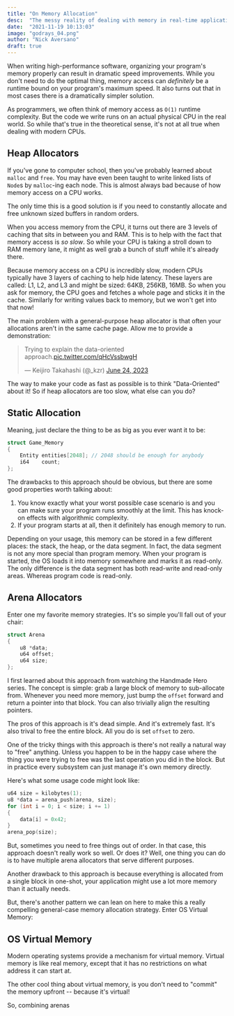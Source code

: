 ```yaml
---
title: "On Memory Allocation"
desc:  "The messy reality of dealing with memory in real-time applications"
date:  "2021-11-19 10:13:03"
image: "godrays_04.png"
author: "Nick Aversano"
draft: true
---
```


When writing high-performance software, organizing your program's memory properly can result in dramatic speed improvements.
While you don't need to do the optimal thing, memory access can _definitely_ be a runtime bound on your program's maximum speed.
It also turns out that in most cases there is a dramatically simpler solution.

As programmers, we often think of memory access as `O(1)` runtime complexity. But the code we write runs on an actual physical CPU in the real world. So while that's true in the theoretical sense, it's not at all true when dealing with modern CPUs.


## Heap Allocators

If you've gone to computer school, then you've probably learned about `malloc` and `free`.
You may have even been taught to write linked lists of `Node`s by `malloc`-ing each node.
This is almost always bad because of how memory access on a CPU works.

The only time this is a good solution is if you need to constantly allocate and free unknown sized buffers in random orders.

When you access memory from the CPU, it turns out there are 3 levels of caching that sits in between you and RAM. This is to help with the fact that memory access is _so slow_.
So while your CPU is taking a stroll down to RAM memory lane, it might as well grab a bunch of stuff while it's already there.

Because memory access on a CPU is incredibly slow, modern CPUs typically have 3 layers of caching to help hide latency.
These layers are called: L1, L2, and L3 and might be sized: 64KB, 256KB, 16MB.
So when you ask for memory, the CPU goes and fetches a whole page and sticks it in the cache.
Similarly for writing values back to memory, but we won't get into that now!

The main problem with a general-purpose heap allocator is that often your allocations aren't in the same cache page.
Allow me to provide a demonstration:

<div class="flex-x center">
<blockquote class="twitter-tweet"><p lang="en" dir="ltr">Trying to explain the data-oriented approach.<a href="https://t.co/qHcVssbwgH">pic.twitter.com/qHcVssbwgH</a></p>&mdash; Keijiro Takahashi (@_kzr)
<a href="https://twitter.com/_kzr/status/1672497446705037312?ref_src=twsrc%5Etfw">June 24, 2023</a></blockquote>
<script async src="https://platform.twitter.com/widgets.js" charset="utf-8"></script>
</div>

The way to make your code as fast as possible is to think "Data-Oriented" about it!
So if heap allocators are too slow, what else can you do?


## Static Allocation

Meaning, just declare the thing to be as big as you ever want it to be:

```c
struct Game_Memory
{
    Entity entities[2048]; // 2048 should be enough for anybody
    i64    count;
};
```

The drawbacks to this approach should be obvious, but there are some good properties worth talking about:

1. You know exactly what your worst possible case scenario is and you can make sure your program runs smoothly at the limit. This has knock-on effects with algorithmic complexity.
2. If your program starts at all, then it definitely has enough memory to run.

Depending on your usage, this memory can be stored in a few different places: the stack, the heap, or the data segment.
In fact, the data segment is not any more special than program memory.
When your program is started, the OS loads it into memory somewhere and marks it as read-only.
The only difference is the data segment has both read-write and read-only areas. Whereas program code is read-only.


## Arena Allocators

Enter one my favorite memory strategies. It's so simple you'll fall out of your chair:

```c
struct Arena
{
    u8 *data;
    u64 offset;
    u64 size;
};
```

I first learned about this approach from watching the Handmade Hero series.
The concept is simple: grab a large block of memory to sub-allocate from. Whenever you need more memory, just bump the `offset` forward and return a pointer into that block.
You can also trivially align the resulting pointers.

The pros of this approach is it's dead simple. And it's extremely fast.
It's also trival to free the entire block. All you do is set `offset` to zero.

One of the tricky things with this approach is there's not really a natural way to "free" anything. Unless you happen to be in the happy case where the thing you were trying to free was the last operation you did in the block.
But in practice every subsystem can just manage it's own memory directly.

Here's what some usage code might look like:

```c
u64 size = kilobytes(1);
u8 *data = arena_push(arena, size);
for (int i = 0; i < size; i += 1)
{
    data[i] = 0x42;
}
arena_pop(size);
```

But, sometimes you need to free things out of order. In that case, this approach doesn't really work so well. Or does it?
Well, one thing you can do is to have multiple arena allocators that serve different purposes.


Another drawback to this approach is because everything is allocated from a single block in one-shot, your application might use a lot more memory than it actually needs.

But, there's another pattern we can lean on here to make this a really compelling general-case memory allocation strategy. Enter OS Virtual Memory:


## OS Virtual Memory

Modern operating systems provide a mechanism for virtual memory.
Virtual memory is like real memory, except that it has no restrictions on what address it can start at.

The other cool thing about virtual memory, is you don't need to "commit" the memory upfront -- because it's virtual!

So, combining arenas